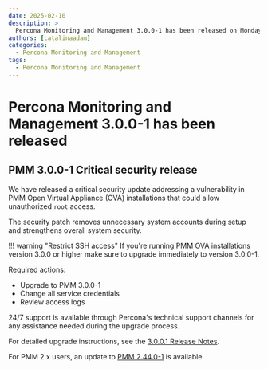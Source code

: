 ```yaml
---
date: 2025-02-10
description: >
  Percona Monitoring and Management 3.0.0-1 has been released on Monday, February 10, 2025.
authors: [catalinaadam]
categories:
  - Percona Monitoring and Management
tags:
  - Percona Monitoring and Management
---
```


# Percona Monitoring and Management  3.0.0-1 has been released

<!-- more -->


## PMM 3.0.0-1 Critical security release
We have released a critical security update addressing a vulnerability in PMM Open Virtual Appliance (OVA) installations that could allow unauthorized `root` access. 

The security patch removes unnecessary system accounts during setup and strengthens overall system security. 

!!! warning "Restrict SSH access"
    If you're running PMM OVA installations version 3.0.0 or higher make sure to upgrade immediately to version 3.0.0-1.

Required actions:

- Upgrade to PMM 3.0.0-1
- Change all service credentials
- Review access logs

24/7 support is available through Percona's technical support channels for any assistance needed during the upgrade process.

For detailed upgrade instructions, see the [3.0.0.1 Release Notes](https://docs.percona.com/percona-monitoring-and-management/3/release-notes/3.0.0_1.html).

For PMM 2.x users, an update to [PMM  2.44.0-1](https://docs.percona.com/percona-monitoring-and-management/2/release-notes/2.44.0.1.html) is available.